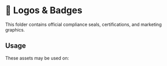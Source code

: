 # 📁 Logos & Badges

This folder contains official compliance seals, certifications, and marketing graphics.

## Usage

These assets may be used on:

